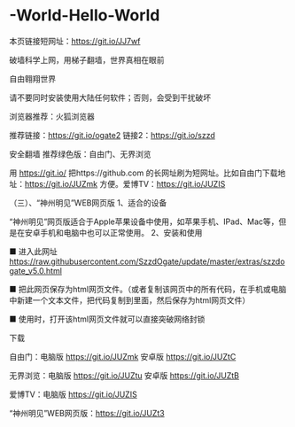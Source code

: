# -World-Hello-World 
本页链接短网址：https://git.io/JJ7wf

破墙科学上网，用梯子翻墙，世界真相在眼前

自由翱翔世界

请不要同时安装使用大陆任何软件；否则，会受到干扰破坏

浏览器推荐：火狐浏览器

推荐链接：https://git.io/ogate2  链接2：https://git.io/szzd  

安全翻墙  推荐绿色版：自由门、无界浏览

用 https://git.io/ 把https://github.com 的长网址刷为短网址。比如自由门下载地址：https://git.io/JUZmk 方便。爱博TV：https://git.io/JUZIS

（三）、“神州明见”WEB网页版
1、适合的设备

“神州明见”网页版适合于Apple苹果设备中使用，如苹果手机、IPad、Mac等，但是在安卓手机和电脑中也可以正常使用。
2、安装和使用

■ 进入此网址 https://raw.githubusercontent.com/SzzdOgate/update/master/extras/szzdogate_v5.0.html

■ 把此网页保存为html网页文件。（或者复制该网页中的所有代码，在手机或电脑中新建一个文本文件，把代码复制到里面，然后保存为html网页文件）

■ 使用时，打开该html网页文件就可以直接突破网络封锁



下载

自由门：电脑版 https://git.io/JUZmk  安卓版 https://git.io/JUZtC

无界浏览：电脑版 https://git.io/JUZtu 安卓版 https://git.io/JUZtB

爱博TV：电脑版 https://git.io/JUZIS

“神州明见”WEB网页版：https://git.io/JUZt3
